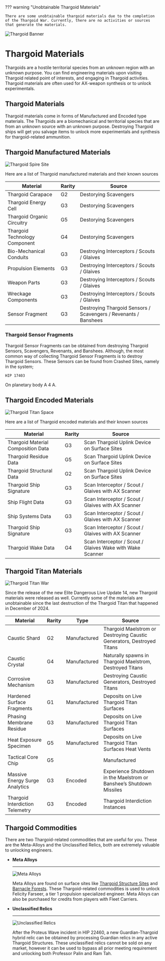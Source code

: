 
??? warning "Unobtainable Thargoid Materials"

    There are some unobtainable thargoid materials due to the completion of the Thargoid War. Currently, there are no activities or sources that generate the materials. 

![Thargoid Banner](../images/thargoid/thargoid_banner.png)

# Thargoid Materials

Thargoids are a hostile territorial species from an unknown region with an unknown purpose. You can find engineering materials upon visiting Thargoid related point of interests, and engaging in Thargoid activities. Thargoid materials are often used for AX-weapon synthesis or to unlock experimentals. 

## Thargoid Materials

Thargoid materials come in forms of Manufactured and Encoded type materials. The Thargoids are a biomechanical and territorial species that are from an unknown source with an unknown purpose. Destroying Thargoid ships will get you salvage items to unlock more experimentals and synthesis for thargoid-related ammunition.

## Thargoid Manufactured Materials

![Thargoid Spire Site](../images/thargoid/thargoidspiresites.png)

Here are a list of Thargoid manufactured materials and their known sources

| Material | Rarity | Source |
| -------- | ------ | ------ |
| Thargoid Carapace | G2 | Destorying Scavengers |
| Thargoid Energy Cell | G3 | Destorying Scavengers |
| Thargoid Organic Circuitry | G5 | Destorying Scavengers |
| Thargoid Technology Component | G4 | Destorying Scavengers |
| Bio-Mechanical Conduits | G3 | Destroying Interceptors / Scouts / Glaives |
| Propulsion Elements | G3 | Destroying Interceptors / Scouts / Glaives |
| Weapon Parts | G3 | Destroying Interceptors / Scouts / Glaives |
| Wreckage Components | G3 | Destroying Interceptors / Scouts / Glaives |
| Sensor Fragment | G3 | Destroying Thargoid Sensors / Scavengers / Revenants / Banshees |

### Thargoid Sensor Fragments

Thargoid Sensor Fragments can be obtained from destroying Thargoid Sensors, Scavengers, Revenants, and Banshees. Although, the most common way of collecting Thargoid Sensor Fragments is to destroy Thargoid Sensors. These Sensors can be found from Crashed Sites, namely in the system;
```
HIP 17403
```
On planetary body A 4 A.

## Thargoid Encoded Materials

![Thargoid Titan Space](../images/thargoid/thargoidtitanspace.png)

Here are a list of Thargoid encoded materials and their known sources

| Material | Rarity | Source |
| -------- | ------ | ------ |
| Thargoid Material Composition Data | G3 | Scan Thargoid Uplink Device on Surface Sites |
| Thargoid Residue Data | G5 | Scan Thargoid Uplink Device on Surface Sites |
| Thargoid Structural Data | G2 | Scan Thargoid Uplink Device on Surface Sites |
| Thargoid Ship Signature | G3 | Scan Interceptor / Scout / Glaives with AX Scanner |
| Ship Flight Data | G3 | Scan Interceptor / Scout / Glaives with AX Scanner |
| Ship Systems Data | G3 | Scan Interceptor / Scout / Glaives with AX Scanner |
| Thargoid Ship Signature | G3 | Scan Interceptor / Scout / Glaives with AX Scanner |
| Thargoid Wake Data | G4 | Scan Interceptor / Scout / Glaives Wake with Wake Scanner |

## Thargoid Titan Materials

![Thargoid Titan War](../images/thargoid/thargoidtitanwar.png)

Since the release of the new Elite Dangerous Live Update 14, new Thargoid materials were released as well. Currently some of the materials are unobtainable since the last destruction of the Thargoid Titan that happened in December of 2024. 

| Material | Rarity | Type | Source |
| -------- | ------ | ---- | ------ |
| Caustic Shard | G2 | Manufactured | Thargoid Maelstrom or Destroying Caustic Generators, Destroyed Titans |
| Caustic Crystal | G4 | Manufactured | Naturally spawns in Thargoid Maelstrom, Destroyed Titans |
| Corrosive Mechanism | G3 | Manufactured | Destroying Caustic Generators, Destroyed Titans |
| Hardened Surface Fragments | G1 | Manufactured | Deposits on Live Thargoid Titan Surfaces |
| Phasing Membrane Residue | G3 | Manufactured | Deposits on Live Thargoid Titan Surfaces |
| Heat Exposure Specimen | G5 | Manufactured | Deposits on Live Thargoid Titan Surfaces Heat Vents |
| Tactical Core Chip | G5 |  | Manufactured | Dropped by Revenants & Banshees |
| Massive Energy Surge Analytics | G3 | Encoded | Experience Shutdown in the Maelstrom or Banshee’s Shutdown Missiles |
| Thargoid Interdiction Telemetry | G3 | Encoded | Thargoid Interdiction Instances |

## Thargoid Commodities

There are two Thargoid-related commodities that are useful for you. These are the Meta-Alloys and the Unclassified Relics, both are extremely valuable to unlocking engineers.

<div class="grid cards" markdown>

-   __Meta Alloys__

    ---

    ![Meta Alloys](../images/thargoid/thargoidmetaalloy.png)

    Meta Alloys are found on surface sites like [Thargoid Structure Sites](https://docs.google.com/spreadsheets/d/1G79y2Sg-7lU8BDIpM_N0-mnS6BFqhe4va648J1wwnag/edit?usp=sharing) and [Barnacle Forests](https://docs.google.com/spreadsheets/d/1giHvc1SISUcD7BPKjlbutkuwPrWQwHuSxnBwQ3MPQME/edit?usp=sharing). These Thargoid-related commodities is used to unlock Felicity Farseer, a tier 1 propulsion specialized engineer. Meta Alloys can also be purchased for credits from players with Fleet Carriers. 

-   __Unclassified Relics__

    ---

    ![Unclassified Relics](#)

    After the Proteus Wave incident in HIP 22460, a new Guardian-Thargoid hybrid relic can be obtained by processing Guardian relics in any active Thargoid Structures. These unclassified relics cannot be sold on any market, however it can be used to bypass all prior meeting requirement and unlocking both Professor Palin and Ram Tah. 



